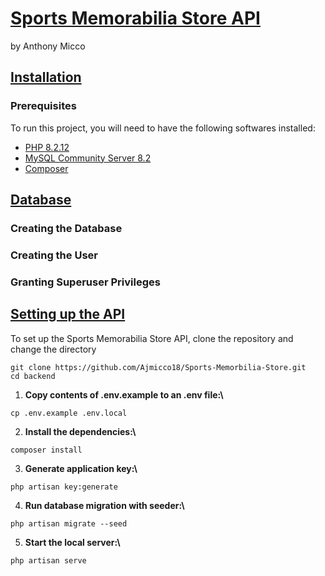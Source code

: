 # [Sports Memorabilia Store API](#sports-memorabilia-store-api)

by Anthony Micco

## [Installation](#installation)

### Prerequisites
To run this project, you will need to have the following softwares installed: 

- [PHP 8.2.12](https://www.apachefriends.org/)
- [MySQL Community Server 8.2](https://dev.mysql.com/downloads/mysql/) 
- [Composer](https://getcomposer.org/)

## [Database](#database)

### Creating the Database

### Creating the User

### Granting Superuser Privileges

## [Setting up the API](#setting-up-the-api)
To set up the Sports Memorabilia Store API, clone the repository and change the directory
```
git clone https://github.com/Ajmicco18/Sports-Memorbilia-Store.git
cd backend
```
1. **Copy contents of .env.example to an .env file:\\**
```
cp .env.example .env.local
```

2. **Install the dependencies:\\**
```
composer install
```

3. **Generate application key:\\**
```
php artisan key:generate
```

4. **Run database migration with seeder:\\**
```
php artisan migrate --seed
```

5. **Start the local server:\\**
```
php artisan serve
```

   




